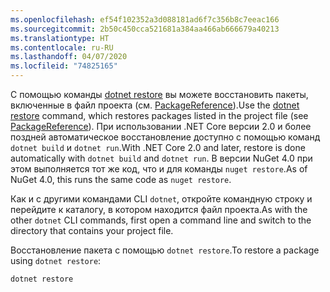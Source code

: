 ```yaml
---
ms.openlocfilehash: ef54f102352a3d088181ad6f7c356b8c7eeac166
ms.sourcegitcommit: 2b50c450cca521681a384aa466ab666679a40213
ms.translationtype: HT
ms.contentlocale: ru-RU
ms.lasthandoff: 04/07/2020
ms.locfileid: "74825165"
---
```

<span data-ttu-id="c0dcd-101">С помощью команды [dotnet restore](/dotnet/core/tools/dotnet-restore?tabs=netcore2x) вы можете восстановить пакеты, включенные в файл проекта (см. [PackageReference](../../consume-packages/package-references-in-project-files.md)).</span><span class="sxs-lookup"><span data-stu-id="c0dcd-101">Use the [dotnet restore](/dotnet/core/tools/dotnet-restore?tabs=netcore2x) command, which restores packages listed in the project file (see [PackageReference](../../consume-packages/package-references-in-project-files.md)).</span></span> <span data-ttu-id="c0dcd-102">При использовании .NET Core версии 2.0 и более поздней автоматическое восстановление доступно с помощью команд `dotnet build` и `dotnet run`.</span><span class="sxs-lookup"><span data-stu-id="c0dcd-102">With .NET Core 2.0 and later, restore is done automatically with `dotnet build` and `dotnet run`.</span></span> <span data-ttu-id="c0dcd-103">В версии NuGet 4.0 при этом выполняется тот же код, что и для команды `nuget restore`.</span><span class="sxs-lookup"><span data-stu-id="c0dcd-103">As of NuGet 4.0, this runs the same code as `nuget restore`.</span></span>

<span data-ttu-id="c0dcd-104">Как и с другими командами CLI `dotnet`, откройте командную строку и перейдите к каталогу, в котором находится файл проекта.</span><span class="sxs-lookup"><span data-stu-id="c0dcd-104">As with the other `dotnet` CLI commands, first open a command line and switch to the directory that contains your project file.</span></span>

<span data-ttu-id="c0dcd-105">Восстановление пакета с помощью `dotnet restore`.</span><span class="sxs-lookup"><span data-stu-id="c0dcd-105">To restore a package using `dotnet restore`:</span></span>

```dotnetcli
dotnet restore 
```